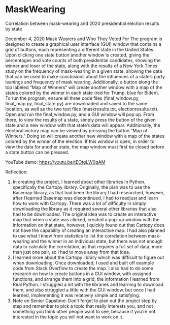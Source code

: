 # MaskWearing
Correlation between mask-wearing and 2020 presidential election results by state

December 4, 2020
Mask Wearers and Who They Voted For
The program is designed to create a graphical user interface (GUI) window that contains
a grid of buttons, each representing a different state in the United States. Upon clicking one state
button another window is created, giving the percentages and vote counts of both presidential
candidates, showing the winner and loser of the state, along with the results of a New York
Times study on the frequency of mask-wearing in a given state, showing the data that can be
used to make conclusions about the influences of a state’s party leanings and frequency of mask
wearing. Additionally, a button along the top labeled “Map of Winners” will create another
window with a map of the states colored by the winner in each state (red for Trump, blue for
Biden).
To run the program, ensure all three code files (final_window.py, final_map.py,
final_state.py) are downloaded and saved to the same location, as well as the two text files
(maskresults.txt, electionresults.txt). Open and run the final_window.py, and a GUI window will
pop up. From there, to view the results of a state, simply press the button of the given state and a
new window with that state’s data will appear. Additionally, the electoral victory map can be
viewed by pressing the button “Map of Winners.” Doing so will create another new window with
a map of the states colored by the winner of the election. If this window is open, in order to view
the data for another state, the map window must first be closed before a state button can be
pressed.

YouTube demo: https://youtu.be/tEOtgLW0qAM

Reflection:
1. In creating the project, I learned about other libraries in Python, specifically the Cartopy
library. Originally, the plan was to use the Basemap library, as that had been the library I
had researched, however, after I learned Basemap was discontinued, I had to readjust and
learn how to work with Cartopy. There was a lot of difficulty in simply downloading the
library as it required several other libraries that also had to be downloaded. The original
idea was to create an interactive map that when a state was clicked, created a pop-up
window with the information on that state, however, I quickly found out that Cartopy
does not have the capability of creating an interactive map. I had also planned to use
what I knew from statistics to list the correlation between mask-wearing and the winner
in an individual state, but there was not enough data to calculate the correlation, as that
requires a full set of data, more than just one pair, so I had to move away from that idea.
2. I learned more about the Cartopy library which was difficult to figure out when 
downloading. Once downloaded, I used and built off example code from Stack Overflow
to create the map. I also had to do some research on how to create buttons in a GUI
window, with assigned functions, and arrange them into a grid, the information I learned from
Real Python. I struggled a lot with the libraries and learning to download them, and also
struggled a little with the GUI window, but once I had learned, implementing it was
relatively simple and satisfying.
3. Note on Senior Capstone: Don’t forget to plan out the project step by step and remember
to pick a topic that really interests you, and not something you think other people want to
see, because if you’re not interested in the topic you will not want to work on it.

